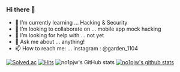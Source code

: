 ### Hi there 👋

- 🌱 I’m currently learning ... Hacking & Security
- 👯 I’m looking to collaborate on ... mobile app mock hacking
- 🤔 I’m looking for help with ... not yet
- 💬 Ask me about ... anything!
- 📫 How to reach me: ... instagram : @garden_1104

[![Solved.ac](http://mazassumnida.wtf/api/v2/generate_badge?boj=dabyeol1234)](https://solved.ac/dabyeol1234)
[![Hits](https://hits.seeyoufarm.com/api/count/incr/badge.svg?url=https%3A%2F%2Fgithub.com%2Fno1pjw%2Fno1pjw.git&count_bg=%23B188E5&title_bg=%23555555&icon=reddit.svg&icon_color=%23E7E7E7&title=hits&edge_flat=false)](https://hits.seeyoufarm.com)
![no1pjw's GitHub stats](https://github-readme-stats-sigma-five.vercel.app/api?username=no1pjw&show_icons=true&theme=cobalt) 
[![no1pjw's github stats](https://github-readme-stats-sigma-five.vercel.app/api/top-langs/?username=no1pjw&show_icons=true&hide_border=true&title_color=004386&icon_color=004386&layout=compact)](https://github.com/no1pjw)
